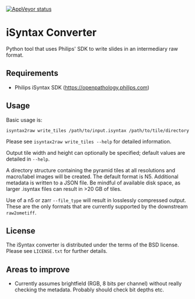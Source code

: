 [![AppVeyor status](https://ci.appveyor.com/api/projects/status/github/isyntax2raw)](https://ci.appveyor.com/project/gs-jenkins/isyntax2raw)

# iSyntax Converter

Python tool that uses Philips' SDK to write slides in an intermediary raw format.

## Requirements

* Philips iSyntax SDK (https://openpathology.philips.com)

## Usage

Basic usage is:

    isyntax2raw write_tiles /path/to/input.isyntax /path/to/tile/directory

Please see `isyntax2raw write_tiles --help` for detailed information.

Output tile width and height can optionally be specified; default values are
detailed in `--help`.

A directory structure containing the pyramid tiles at all resolutions and
macro/label images will be created.  The default format is N5.  Additional
metadata is written to a JSON file.  Be mindful of available disk space, as
larger .isyntax files can result in >20 GB of tiles.

Use of a n5 or zarr `--file_type` will result in losslessly compressed output.
These are the only formats that are currently supported by the downstream
`raw2ometiff`.

## License

The iSyntax converter is distributed under the terms of the BSD license.
Please see `LICENSE.txt` for further details.

## Areas to improve

* Currently assumes brightfield (RGB, 8 bits per channel) without really
  checking the metadata.  Probably should check bit depths etc.
